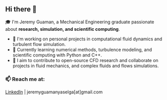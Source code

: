 ## Hi there 👋

🎓 I'm Jeremy Guaman, a Mechanical Engineering graduate passionate about **research, simulation, and scientific computing**.  

- 🔭 I'm working on personal projects in computational fluid dynamics and turbulent flow simulation.  
- 🌱 Currently learning numerical methods, turbulence modeling, and scientific computing with Python and C++.  
- 🤝 I aim to contribute to open-source CFD research and collaborate on projects in fluid mechanics, and complex fluids and flows simulations.

### 📫 Reach me at:
[LinkedIn](https://www.linkedin.com/in/jeremy-guam%C3%A1n-b85ba72b2/) | jeremyguamanyaselga[at]gmail.com

<!--
**jeremy-mecheng/jeremy-mecheng** is a ✨ _special_ ✨ repository because its `README.md` (this file) appears on your GitHub profile.

Here are some ideas to get you started:

- 🔭 I’m currently working on ...
- 🌱 I’m currently learning ...
- 👯 I’m looking to collaborate on ...
- 🤔 I’m looking for help with ...
- 💬 Ask me about ...
- 📫 How to reach me: ...
- 😄 Pronouns: ...
- ⚡ Fun fact: ...
-->
